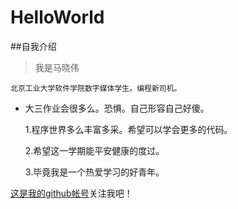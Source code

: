 # HelloWorld

##自我介绍

  > 我是马晓伟
  
  ```北京工业大学软件学院数字媒体学生。编程新司机。 ```
  
* 大三作业会很多么。恐惧。自己形容自己好傻。
  

  1.程序世界多么丰富多采。希望可以学会更多的代码。
  
  2.希望这一学期能平安健康的度过。
  
  3.毕竟我是一个热爱学习的好青年。

[这是我的github帐号](https://github.com/Amy2016913)关注我吧！
